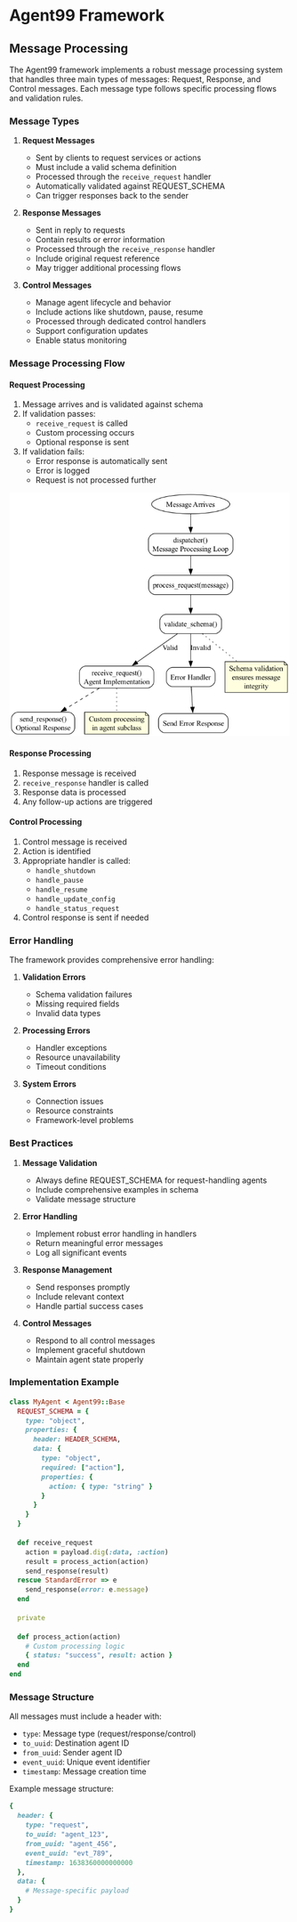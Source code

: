 # Agent99 Framework

## Message Processing

The Agent99 framework implements a robust message processing system that handles three main types of
messages: Request, Response, and Control messages. Each message type follows specific processing flows
and validation rules.

### Message Types

1. **Request Messages**
    - Sent by clients to request services or actions
    - Must include a valid schema definition
    - Processed through the `receive_request` handler
    - Automatically validated against REQUEST_SCHEMA
    - Can trigger responses back to the sender

2. **Response Messages**
    - Sent in reply to requests
    - Contain results or error information
    - Processed through the `receive_response` handler
    - Include original request reference
    - May trigger additional processing flows

3. **Control Messages**
    - Manage agent lifecycle and behavior
    - Include actions like shutdown, pause, resume
    - Processed through dedicated control handlers
    - Support configuration updates
    - Enable status monitoring

### Message Processing Flow

#### Request Processing
1. Message arrives and is validated against schema
2. If validation passes:
    - `receive_request` is called
    - Custom processing occurs
    - Optional response is sent
3. If validation fails:
    - Error response is automatically sent
    - Error is logged
    - Request is not processed further

![Request Message Processing Flow](diagrams/request_flow.png)

#### Response Processing
1. Response message is received
2. `receive_response` handler is called
3. Response data is processed
4. Any follow-up actions are triggered

#### Control Processing
1. Control message is received
2. Action is identified
3. Appropriate handler is called:
    - `handle_shutdown`
    - `handle_pause`
    - `handle_resume`
    - `handle_update_config`
    - `handle_status_request`
4. Control response is sent if needed

### Error Handling

The framework provides comprehensive error handling:

1. **Validation Errors**
    - Schema validation failures
    - Missing required fields
    - Invalid data types

2. **Processing Errors**
    - Handler exceptions
    - Resource unavailability
    - Timeout conditions

3. **System Errors**
    - Connection issues
    - Resource constraints
    - Framework-level problems

### Best Practices

1. **Message Validation**
    - Always define REQUEST_SCHEMA for request-handling agents
    - Include comprehensive examples in schema
    - Validate message structure

2. **Error Handling**
    - Implement robust error handling in handlers
    - Return meaningful error messages
    - Log all significant events

3. **Response Management**
    - Send responses promptly
    - Include relevant context
    - Handle partial success cases

4. **Control Messages**
    - Respond to all control messages
    - Implement graceful shutdown
    - Maintain agent state properly

### Implementation Example

```ruby
class MyAgent < Agent99::Base
  REQUEST_SCHEMA = {
    type: "object",
    properties: {
      header: HEADER_SCHEMA,
      data: {
        type: "object",
        required: ["action"],
        properties: {
          action: { type: "string" }
        }
      }
    }
  }

  def receive_request
    action = payload.dig(:data, :action)
    result = process_action(action)
    send_response(result)
  rescue StandardError => e
    send_response(error: e.message)
  end

  private

  def process_action(action)
    # Custom processing logic
    { status: "success", result: action }
  end
end
```

### Message Structure

All messages must include a header with:
* `type`: Message type (request/response/control)
* `to_uuid`: Destination agent ID
* `from_uuid`: Sender agent ID
* `event_uuid`: Unique event identifier
* `timestamp`: Message creation time

Example message structure:
```ruby
{
  header: {
    type: "request",
    to_uuid: "agent_123",
    from_uuid: "agent_456",
    event_uuid: "evt_789",
    timestamp: 1638360000000000
  },
  data: {
    # Message-specific payload
  }
}
```


